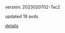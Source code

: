 version: 2023020702-7ac2

updated 19 avds

[details](https://github.com/0x74f917491bfa7ebfa379/ali_avd_db/blob/master/change_log/2023/02/07/02/7ac2.txt)
